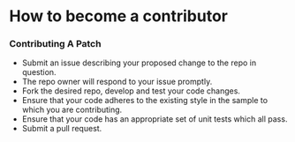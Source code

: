 # How to become a contributor

### Contributing A Patch
  - Submit an issue describing your proposed change to the repo in question.
  - The repo owner will respond to your issue promptly.
  - Fork the desired repo, develop and test your code changes.
  - Ensure that your code adheres to the existing style in the sample to which you are contributing.
  - Ensure that your code has an appropriate set of unit tests which all pass.
  - Submit a pull request.